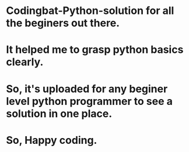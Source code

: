 # Codingbat-Python-solution for all the beginers out there.
# It helped me to grasp python basics clearly.
# So, it's uploaded for any beginer level python  programmer to see a solution in one place.
# So, Happy coding.

